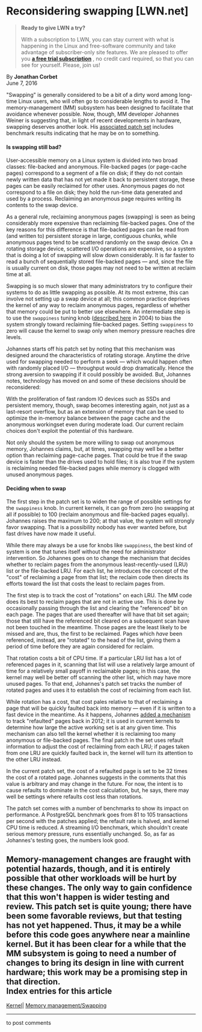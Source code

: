 # Reconsidering swapping [LWN.net]

> **Ready to give LWN a try?**
> 
> With a subscription to LWN, you can stay current with what is happening in the Linux and free-software community and take advantage of subscriber-only site features. We are pleased to offer you **[a free trial subscription](https://lwn.net/Promo/nst-trial/claim)** , no credit card required, so that you can see for yourself. Please, join us! 

By **Jonathan Corbet**  
June 7, 2016 

"Swapping" is generally considered to be a bit of a dirty word among long-time Linux users, who will often go to considerable lengths to avoid it. The memory-management (MM) subsystem has been designed to facilitate that avoidance whenever possible. Now, though, MM developer Johannes Weiner is suggesting that, in light of recent developments in hardware, swapping deserves another look. His [associated patch set](/Articles/690069/) includes benchmark results indicating that he may be on to something. 

#### Is swapping still bad?

User-accessible memory on a Linux system is divided into two broad classes: file-backed and anonymous. File-backed pages (or page-cache pages) correspond to a segment of a file on disk; if they do not contain newly written data that has not yet made it back to persistent storage, these pages can be easily reclaimed for other uses. Anonymous pages do not correspond to a file on disk; they hold the run-time data generated and used by a process. Reclaiming an anonymous page requires writing its contents to the swap device. 

As a general rule, reclaiming anonymous pages (swapping) is seen as being considerably more expensive than reclaiming file-backed pages. One of the key reasons for this difference is that file-backed pages can be read from (and written to) persistent storage in large, contiguous chunks, while anonymous pages tend to be scattered randomly on the swap device. On a rotating storage device, scattered I/O operations are expensive, so a system that is doing a lot of swapping will slow down considerably. It is far faster to read a bunch of sequentially stored file-backed pages — and, since the file is usually current on disk, those pages may not need to be written at reclaim time at all. 

Swapping is so much slower that many administrators try to configure their systems to do as little swapping as possible. At its most extreme, this can involve not setting up a swap device at all; this common practice deprives the kernel of any way to reclaim anonymous pages, regardless of whether that memory could be put to better use elsewhere. An intermediate step is to use the `swappiness` tuning knob ([described here](/Articles/83588/) in 2004) to bias the system strongly toward reclaiming file-backed pages. Setting `swappiness` to zero will cause the kernel to swap only when memory pressure reaches dire levels. 

Johannes starts off his patch set by noting that this mechanism was designed around the characteristics of rotating storage. Anytime the drive used for swapping needed to perform a seek — which would happen often with randomly placed I/O — throughput would drop dramatically. Hence the strong aversion to swapping if it could possibly be avoided. But, Johannes notes, technology has moved on and some of these decisions should be reconsidered: 

With the proliferation of fast random IO devices such as SSDs and persistent memory, though, swap becomes interesting again, not just as a last-resort overflow, but as an extension of memory that can be used to optimize the in-memory balance between the page cache and the anonymous workingset even during moderate load. Our current reclaim choices don't exploit the potential of this hardware. 

Not only should the system be more willing to swap out anonymous memory, Johannes claims, but, at times, swapping may well be a better option than reclaiming page-cache pages. That could be true if the swap device is faster than the drives used to hold files; it is also true if the system is reclaiming needed file-backed pages while memory is clogged with unused anonymous pages. 

#### Deciding when to swap

The first step in the patch set is to widen the range of possible settings for the `swappiness` knob. In current kernels, it can go from zero (no swapping at all if possible) to 100 (reclaim anonymous and file-backed pages equally). Johannes raises the maximum to 200; at that value, the system will strongly favor swapping. That is a possibility nobody has ever wanted before, but fast drives have now made it useful. 

While there may always be a use for knobs like `swappiness`, the best kind of system is one that tunes itself without the need for administrator intervention. So Johannes goes on to change the mechanism that decides whether to reclaim pages from the anonymous least-recently-used (LRU) list or the file-backed LRU. For each list, he introduces the concept of the "cost" of reclaiming a page from that list; the reclaim code then directs its efforts toward the list that costs the least to reclaim pages from. 

The first step is to track the cost of "rotations" on each LRU. The MM code does its best to reclaim pages that are not in active use. This is done by occasionally passing through the list and clearing the "referenced" bit on each page. The pages that are used thereafter will have that bit set again; those that still have the referenced bit cleared on a subsequent scan have not been touched in the meantime. Those pages are the least likely to be missed and are, thus, the first to be reclaimed. Pages which _have_ been referenced, instead, are "rotated" to the head of the list, giving them a period of time before they are again considered for reclaim. 

That rotation costs a bit of CPU time. If a particular LRU list has a lot of referenced pages in it, scanning that list will use a relatively large amount of time for a relatively small payoff in reclaimable pages; in this case, the kernel may well be better off scanning the other list, which may have more unused pages. To that end, Johannes's patch set tracks the number of rotated pages and uses it to establish the cost of reclaiming from each list. 

While rotation has a cost, that cost pales relative to that of reclaiming a page that will be quickly faulted back into memory — even if it is written to a fast device in the meantime. As it happens, Johannes [added a mechanism](/Articles/495543/) to track "refaulted" pages back in 2012; it is used in current kernels to determine how large the active working set is at any given time. This mechanism can also tell the kernel whether it is reclaiming too many anonymous or file-backed pages. The final patch in the set uses refault information to adjust the cost of reclaiming from each LRU; if pages taken from one LRU are quickly faulted back in, the kernel will turn its attention to the other LRU instead. 

In the current patch set, the cost of a refaulted page is set to be 32 times the cost of a rotated page. Johannes suggests in the comments that this value is arbitrary and may change in the future. For now, the intent is to cause refaults to dominate in the cost calculation, but, he says, there may well be settings where refaults cost less than rotations. 

The patch set comes with a number of benchmarks to show its impact on performance. A PostgreSQL benchmark goes from 81 to 105 transactions per second with the patches applied; the refault rate is halved, and kernel CPU time is reduced. A streaming I/O benchmark, which shouldn't create serious memory pressure, runs essentially unchanged. So, as far as Johannes's testing goes, the numbers look good. 

Memory-management changes are fraught with potential hazards, though, and it is entirely possible that other workloads will be hurt by these changes. The only way to gain confidence that this won't happen is wider testing and review. This patch set is quite young; there have been some favorable reviews, but that testing has not yet happened. Thus, it may be a while before this code goes anywhere near a mainline kernel. But it has been clear for a while that the MM subsystem is going to need a number of changes to bring its design in line with current hardware; this work may be a promising step in that direction.  
Index entries for this article  
---  
[Kernel](/Kernel/Index)| [Memory management/Swapping](/Kernel/Index#Memory_management-Swapping)  
  


* * *

to post comments 
